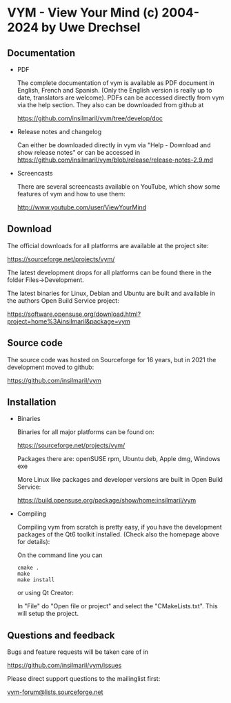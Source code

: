 VYM - View Your Mind (c) 2004-2024 by Uwe Drechsel
==================================================

Documentation
-------------

* PDF

    The complete documentation of vym is available as PDF document in
    English, French and Spanish. (Only the English version is really up
    to date, translators are welcome). PDFs can be accessed directly from
    vym via the help section. They also can be downloaded from github at

    https://github.com/insilmaril/vym/tree/develop/doc

* Release notes and changelog

    Can either be downloaded directly in vym via
    "Help - Download and show release notes" or can be accessed in
    https://github.com/insilmaril/vym/blob/release/release-notes-2.9.md

* Screencasts

    There are several screencasts available on YouTube, which show some
    features of vym and how to use them:

    http://www.youtube.com/user/ViewYourMind


Download
--------

The official downloads for all platforms are available at the project
site:

https://sourceforge.net/projects/vym/

The latest development drops for all platforms can be found there in the
folder Files->Development.

The latest binaries for Linux, Debian and Ubuntu are built and available
in the authors Open Build Service project:

https://software.opensuse.org/download.html?project=home%3Ainsilmaril&package=vym


Source code
-----------

The source code was hosted on Sourceforge for 16 years, but in
2021 the development moved to github:

https://github.com/insilmaril/vym


Installation
------------

* Binaries

    Binaries for all major platforms can be found on:

    https://sourceforge.net/projects/vym/

    Packages there are: openSUSE rpm, Ubuntu deb, Apple dmg, Windows exe

    More Linux like packages and developer versions are built in
    Open Build Service:

    https://build.opensuse.org/package/show/home:insilmaril/vym


* Compiling

    Compiling vym from scratch is pretty easy, if you have the
    development packages of the Qt6 toolkit installed. (Check also the
    homepage above for details):

    On the command line you can

      cmake .
      make
      make install

    or using Qt Creator:

    In "File" do "Open file or project" and select the
    "CMakeLists.txt". This will setup the project.


Questions and feedback
----------------------

Bugs and feature requests will be taken care of in

  https://github.com/insilmaril/vym/issues

Please direct support questions to the mailinglist first:

  vym-forum@lists.sourceforge.net
